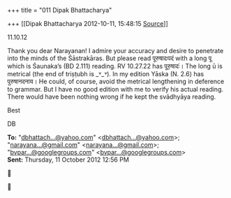 +++
title = "011 Dipak Bhattacharya"

+++
[[Dipak Bhattacharya	2012-10-11, 15:48:15 [Source](https://groups.google.com/g/bvparishat/c/ZMlEp8HvFhI)]]



11.10.12

Thank you dear Narayanan! I admire your accuracy and desire to penetrate into the minds of the Śāstrakāras. But please read पूरुषादःपदं with a long पू which is Śaunaka’s (BD 2.111) reading. RV 10.27.22 has पूरु॒षादः॑। The long ū is metrical (the end of triṣṭubh is \_˅\_*˅*). In my edition Yāska (N. 2.6) has पुरुषानदनाय। He could, of course, avoid the metrical lengthening in deference to grammar. But I have no good edition with me to verify his actual reading. There would have been nothing wrong if he kept the svādhyāya reading.

Best

DB

**To:** "[dbhattach...@yahoo.com]()" \<[dbhattach...@yahoo.com]()\>; "[narayana...@gmail.com]()" \<[narayana...@gmail.com]()\>; "[bvpar...@googlegroups.com]()" \<[bvpar...@googlegroups.com]()\>  
**Sent:** Thursday, 11 October 2012 12:56 PM





